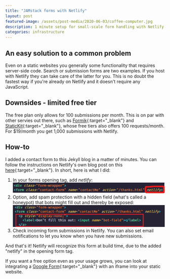 ```yaml
---
title: "JAMstack forms with Netlify"
layout: post
featured-image: /assets/post-media/2020-06-03/coffee-computer.jpg
description: 1 minute setup for small-scale form handling with Netlify
categories: infrastructure
---
```


## An easy solution to a common problem

Even on a static websites you generally some functionality that requires server-side code. Search or submission forms are two examples. If you host with Netlify they can take care of the latter for you. This is no doubt the fastest way if you're already on Netlify and it doesn't require any JavaScript.

## Downsides - limited free tier

The free plan only allows for 100 submissions per month. This is on par with other servies out there, such as [Formik](https://formik.com/pricing){:target="\_blank"} and [StaticKit](https://statickit.com/){:target="\_blank"}, whose free tiers also offers 100 requests/month. For \$19/month you get 1,000 submissions with Netlify.

## How-to

I added a contact form to this Jekyll blog in a matter of minutes. You can follow the instructions on Netlify's own blog post on this [here](https://www.netlify.com/blog/2017/09/19/form-handling-with-the-jamstack-and-netlify/){:target="\_blank"}. In short, here is what I did:

1. In your forms opening tag, add <em>netlify</em>:
   ![Form opening tag](/assets/post-media/2020-06-03/form-1.png "Form opening tag")
2. Option, add spam protection with a hidden field (what's called a honeypot) that bots might fill out and thereby be exposed:
   ![Form spam protection](/assets/post-media/2020-06-03/form-2.png "Form spam protection")
3. Check incoming form submissions in Netlify. You can also set email notifications to let you know when you have new submissions.

And that's it! Netlify will recognize this form at build time, due to the added "netlify" in the opening form tag.

If you want a free option even as your usage grows, you can look at integrating a [Google Form](https://www.google.com/forms/about/){:target="\_blank"} with an iframe into your static website.

